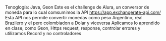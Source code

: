 Tenoglogía: Java, Gson
Este es el challenge de Alura, un conversor de moneda 
para lo cual comsumimos la API https://app.exchangerate-api.com/
Esta API nos permite convertir monedas como peso Argentino, real Brazilero y el pero colombiadon a Dolar y viceversa
Aplicamos lo aprendido en clase, como Gson, Https request, response, controlar errores y utilizamos Record y no controladores
